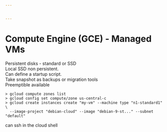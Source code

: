 ```yaml
---


---
```


<h1 id="compute-engine-gce---managed-vms">Compute Engine (GCE) - Managed VMs</h1>
<p>Persistent disks - standard or SSD<br>
Local SSD non persistent.<br>
Can define a startup script.<br>
Take snapshot as backups or migration tools<br>
Preemptible available</p>
<pre><code>&gt; gcloud compute zones list
&gt; gcloud config set compute/zone us-central-c
&gt; gcloud create instances create "my-vm" --machine type "n1-standard1" \
  --image-project "debian-cloud" --image "debian-9-st..." --subnet "default"
</code></pre>
<p>can ssh in the cloud shell</p>


